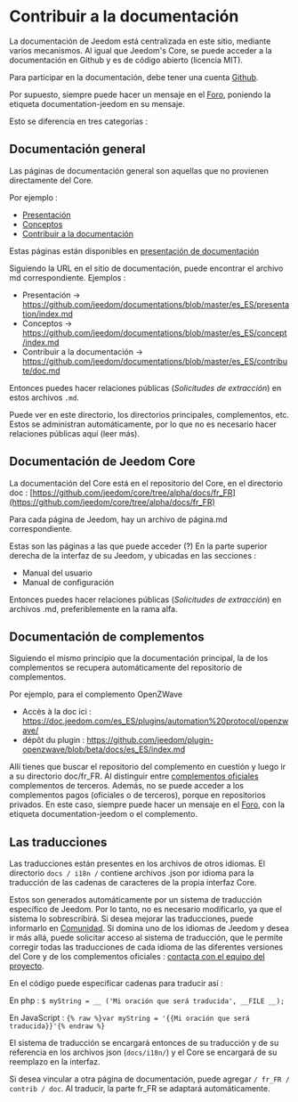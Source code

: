# Contribuir a la documentación

La documentación de Jeedom está centralizada en este sitio, mediante varios mecanismos. Al igual que Jeedom's Core, se puede acceder a la documentación en Github y es de código abierto (licencia MIT).

Para participar en la documentación, debe tener una cuenta [Github](https://github.com/).

Por supuesto, siempre puede hacer un mensaje en el [Foro](https://community.jeedom.com/), poniendo la etiqueta documentation-jeedom en su mensaje.

Esto se diferencia en tres categorías :

## Documentación general

Las páginas de documentación general son aquellas que no provienen directamente del Core.

Por ejemplo :

- [Presentación](https://doc.jeedom.com/es_ES/presentation/)
- [Conceptos](https://doc.jeedom.com/es_ES/concept/)
- [Contribuir a la documentación](https://doc.jeedom.com/es_ES/contribute/doc)

Estas páginas están disponibles en [presentación de documentación](https://github.com/jeedom/documentations/tree/master/fr_FR)

Siguiendo la URL en el sitio de documentación, puede encontrar el archivo md correspondiente. Ejemplos :

- Presentación -> https://github.com/jeedom/documentations/blob/master/es_ES/presentation/index.md
- Conceptos -> https://github.com/jeedom/documentations/blob/master/es_ES/concept/index.md
- Contribuir a la documentación -> https://github.com/jeedom/documentations/blob/master/es_ES/contribute/doc.md

Entonces puedes hacer relaciones públicas (*Solicitudes de extracción*) en estos archivos `.md`.

Puede ver en este directorio, los directorios principales, complementos, etc. Estos se administran automáticamente, por lo que no es necesario hacer relaciones públicas aquí (leer más).


## Documentación de Jeedom Core

La documentación del Core está en el repositorio del Core, en el directorio doc : [https://github.com/jeedom/core/tree/alpha/docs/fr_FR](https://github.com/jeedom/core/tree/alpha/docs/fr_FR)

Para cada página de Jeedom, hay un archivo de página.md correspondiente.

Estas son las páginas a las que puede acceder (?) En la parte superior derecha de la interfaz de su Jeedom, y ubicadas en las secciones :

- Manual del usuario
- Manual de configuración

Entonces puedes hacer relaciones públicas (*Solicitudes de extracción*) en archivos .md, preferiblemente en la rama alfa.


## Documentación de complementos

Siguiendo el mismo principio que la documentación principal, la de los complementos se recupera automáticamente del repositorio de complementos.

Por ejemplo, para el complemento OpenZWave

- Accès à la doc ici : https://doc.jeedom.com/es_ES/plugins/automation%20protocol/openzwave/
- dépôt du plugin : https://github.com/jeedom/plugin-openzwave/blob/beta/docs/es_ES/index.md

Allí tienes que buscar el repositorio del complemento en cuestión y luego ir a su directorio doc/fr_FR. Al distinguir entre [complementos oficiales](https://github.com/jeedom) complementos de terceros. Además, no se puede acceder a los complementos pagos (oficiales o de terceros), porque en repositorios privados. En este caso, siempre puede hacer un mensaje en el [Foro](https://community.jeedom.com/), con la etiqueta documentation-jeedom o el complemento.


## Las traducciones

Las traducciones están presentes en los archivos de otros idiomas. El directorio `docs / i18n /` contiene archivos .json por idioma para la traducción de las cadenas de caracteres de la propia interfaz Core.

Estos son generados automáticamente por un sistema de traducción específico de Jeedom. Por lo tanto, no es necesario modificarlo, ya que el sistema lo sobrescribirá. Si desea mejorar las traducciones, puede informarlo en [Comunidad](https://community.jeedom.com/). Si domina uno de los idiomas de Jeedom y desea ir más allá, puede solicitar acceso al sistema de traducción, que le permite corregir todas las traducciones de cada idioma de las diferentes versiones del Core y de los complementos oficiales : [contacta con el equipo del proyecto](mailto:contact@jeedom.com).

En el código puede especificar cadenas para traducir así :

En php : `$ myString = __ ('Mi oración que será traducida', __FILE __);`

En JavaScript : ``{% raw %}var myString = '{{Mi oración que será traducida}}'{% endraw %}``

El sistema de traducción se encargará entonces de su traducción y de su referencia en los archivos json (`docs/i18n/`) y el Core se encargará de su reemplazo en la interfaz.

Si desea vincular a otra página de documentación, puede agregar `/ fr_FR / contrib / doc`. Al traducir, la parte fr_FR se adaptará automáticamente.


